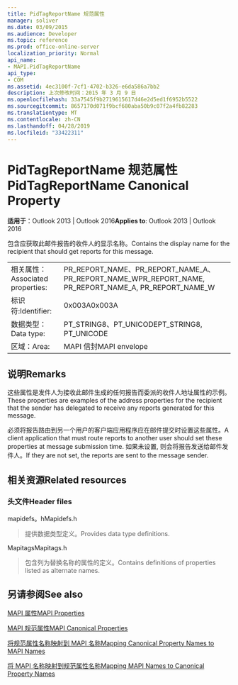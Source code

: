 ```yaml
---
title: PidTagReportName 规范属性
manager: soliver
ms.date: 03/09/2015
ms.audience: Developer
ms.topic: reference
ms.prod: office-online-server
localization_priority: Normal
api_name:
- MAPI.PidTagReportName
api_type:
- COM
ms.assetid: 4ec3100f-7cf1-4702-b326-e6da586a7bb2
description: 上次修改时间：2015 年 3 月 9 日
ms.openlocfilehash: 33a7545f9b2719615617d46e2d5ed1f6952b5522
ms.sourcegitcommit: 8657170d071f9bcf680aba50b9c07f2a4fb82283
ms.translationtype: MT
ms.contentlocale: zh-CN
ms.lasthandoff: 04/28/2019
ms.locfileid: "33422311"
---
```

# <a name="pidtagreportname-canonical-property"></a><span data-ttu-id="040b0-103">PidTagReportName 规范属性</span><span class="sxs-lookup"><span data-stu-id="040b0-103">PidTagReportName Canonical Property</span></span>

  
  
<span data-ttu-id="040b0-104">**适用于**：Outlook 2013 | Outlook 2016</span><span class="sxs-lookup"><span data-stu-id="040b0-104">**Applies to**: Outlook 2013 | Outlook 2016</span></span> 
  
<span data-ttu-id="040b0-105">包含应获取此邮件报告的收件人的显示名称。</span><span class="sxs-lookup"><span data-stu-id="040b0-105">Contains the display name for the recipient that should get reports for this message.</span></span>
  
|||
|:-----|:-----|
|<span data-ttu-id="040b0-106">相关属性：</span><span class="sxs-lookup"><span data-stu-id="040b0-106">Associated properties:</span></span>  <br/> |<span data-ttu-id="040b0-107">PR_REPORT_NAME、PR_REPORT_NAME_A、PR_REPORT_NAME_W</span><span class="sxs-lookup"><span data-stu-id="040b0-107">PR_REPORT_NAME, PR_REPORT_NAME_A, PR_REPORT_NAME_W</span></span>  <br/> |
|<span data-ttu-id="040b0-108">标识符:</span><span class="sxs-lookup"><span data-stu-id="040b0-108">Identifier:</span></span>  <br/> |<span data-ttu-id="040b0-109">0x003A</span><span class="sxs-lookup"><span data-stu-id="040b0-109">0x003A</span></span>  <br/> |
|<span data-ttu-id="040b0-110">数据类型：</span><span class="sxs-lookup"><span data-stu-id="040b0-110">Data type:</span></span>  <br/> |<span data-ttu-id="040b0-111">PT_STRING8、PT_UNICODE</span><span class="sxs-lookup"><span data-stu-id="040b0-111">PT_STRING8, PT_UNICODE</span></span>  <br/> |
|<span data-ttu-id="040b0-112">区域：</span><span class="sxs-lookup"><span data-stu-id="040b0-112">Area:</span></span>  <br/> |<span data-ttu-id="040b0-113">MAPI 信封</span><span class="sxs-lookup"><span data-stu-id="040b0-113">MAPI envelope</span></span>  <br/> |
   
## <a name="remarks"></a><span data-ttu-id="040b0-114">说明</span><span class="sxs-lookup"><span data-stu-id="040b0-114">Remarks</span></span>

<span data-ttu-id="040b0-115">这些属性是发件人为接收此邮件生成的任何报告而委派的收件人地址属性的示例。</span><span class="sxs-lookup"><span data-stu-id="040b0-115">These properties are examples of the address properties for the recipient that the sender has delegated to receive any reports generated for this message.</span></span>
  
<span data-ttu-id="040b0-116">必须将报告路由到另一个用户的客户端应用程序应在邮件提交时设置这些属性。</span><span class="sxs-lookup"><span data-stu-id="040b0-116">A client application that must route reports to another user should set these properties at message submission time.</span></span> <span data-ttu-id="040b0-117">如果未设置, 则会将报告发送给邮件发件人。</span><span class="sxs-lookup"><span data-stu-id="040b0-117">If they are not set, the reports are sent to the message sender.</span></span>
  
## <a name="related-resources"></a><span data-ttu-id="040b0-118">相关资源</span><span class="sxs-lookup"><span data-stu-id="040b0-118">Related resources</span></span>

### <a name="header-files"></a><span data-ttu-id="040b0-119">头文件</span><span class="sxs-lookup"><span data-stu-id="040b0-119">Header files</span></span>

<span data-ttu-id="040b0-120">mapidefs。h</span><span class="sxs-lookup"><span data-stu-id="040b0-120">Mapidefs.h</span></span>
  
> <span data-ttu-id="040b0-121">提供数据类型定义。</span><span class="sxs-lookup"><span data-stu-id="040b0-121">Provides data type definitions.</span></span>
    
<span data-ttu-id="040b0-122">Mapitags</span><span class="sxs-lookup"><span data-stu-id="040b0-122">Mapitags.h</span></span>
  
> <span data-ttu-id="040b0-123">包含列为替换名称的属性的定义。</span><span class="sxs-lookup"><span data-stu-id="040b0-123">Contains definitions of properties listed as alternate names.</span></span>
    
## <a name="see-also"></a><span data-ttu-id="040b0-124">另请参阅</span><span class="sxs-lookup"><span data-stu-id="040b0-124">See also</span></span>



[<span data-ttu-id="040b0-125">MAPI 属性</span><span class="sxs-lookup"><span data-stu-id="040b0-125">MAPI Properties</span></span>](mapi-properties.md)
  
[<span data-ttu-id="040b0-126">MAPI 规范属性</span><span class="sxs-lookup"><span data-stu-id="040b0-126">MAPI Canonical Properties</span></span>](mapi-canonical-properties.md)
  
[<span data-ttu-id="040b0-127">将规范属性名称映射到 MAPI 名称</span><span class="sxs-lookup"><span data-stu-id="040b0-127">Mapping Canonical Property Names to MAPI Names</span></span>](mapping-canonical-property-names-to-mapi-names.md)
  
[<span data-ttu-id="040b0-128">将 MAPI 名称映射到规范属性名称</span><span class="sxs-lookup"><span data-stu-id="040b0-128">Mapping MAPI Names to Canonical Property Names</span></span>](mapping-mapi-names-to-canonical-property-names.md)

